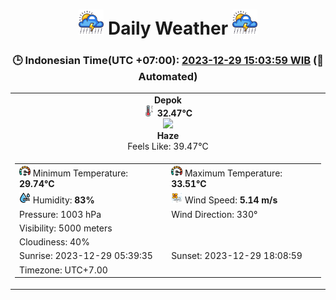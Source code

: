 # <h1 align=center><img height=40 src=images/cloud.png> Daily Weather <img height=40 src=images/cloud.png></h1>
<h3 align=center>🕒 Indonesian Time(UTC +07:00): <u>2023-12-29 15:03:59 WIB</u> (🤖Automated)</h3>

<table align=center>
<tr>
<td align=center><b>Depok</b><br><img src=images/thermometer.png height=18> <b>32.47°C</b><br><img src='https://openweathermap.org/img/w/50d.png' height='40'><br><b>Haze</b><br>Feels Like: 39.47°C</td>
</tr>
<td>
<table>
<tr>
<td><img src=images/fast.png height=18> Minimum Temperature: <b>29.74°C</b></td>
<td><img src=images/fast.png height=18> Maximum Temperature: <b>33.51°C</b></td>
</tr>
<tr>
<td><img src=images/humidity.png height=18> Humidity: <b>83%</b></td>
<td><img src=images/air-flow.png height=18> Wind Speed: <b>5.14 m/s</b></td>
</tr>
<tr>
<td>Pressure: 1003 hPa</td>
<td>Wind Direction: 330°</td>
</tr>
<tr>
<td>Visibility: 5000 meters</td>
</tr>
<tr>
<td>Cloudiness: 40%</td>
</tr>
<tr>
<td>Sunrise: 2023-12-29 05:39:35</td>
<td>Sunset: 2023-12-29 18:08:59</td>
</tr>
<tr>
<td>Timezone: UTC+7.00</td>
</tr>
</table>
</table>
